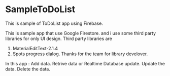 # SampleToDoList
This is sample of ToDoList app using Firebase.

This is sample app that use Google Firestore. and i use some third party libraries for only UI design.
Third party libraries are
1. MaterialEditText-2.1.4
2. Spots progress dialog.
Thanks for the team for library develover.

In this app :
Add data.
Retrive data or Realtime Database update.
Update the data.
Delete the data.
